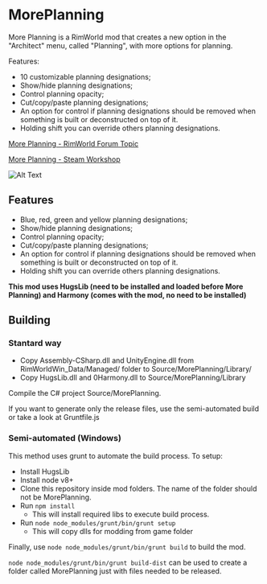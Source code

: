 # MorePlanning

More Planning is a RimWorld mod that creates a new option in the "Architect" menu, called "Planning", with more options for planning.
                                     
Features:
- 10 customizable planning designations;
- Show/hide planning designations;
- Control planning opacity;
- Cut/copy/paste planning designations;
- An option for control if planning designations should be removed when something is built or deconstructed on top of it.
- Holding shift you can override others planning designations.

[More Planning - RimWorld Forum Topic](https://ludeon.com/forums/index.php?topic=31045.0)

[More Planning - Steam Workshop](http://steamcommunity.com/sharedfiles/filedetails/?id=881100382)

![Alt Text](http://i66.tinypic.com/244uzx4.png)

## Features
- Blue, red, green and yellow planning designations;
- Show/hide planning designations;
- Control planning opacity;
- Cut/copy/paste planning designations;
- An option for control if planning designations should be removed when something is built or deconstructed on top of it.
- Holding shift you can override others planning designations.

**This mod uses HugsLib (need to be installed and loaded before More Planning) and Harmony (comes with the mod, no need to be installed)**

## Building

### Stantard way

- Copy Assembly-CSharp.dll and UnityEngine.dll from RimWorldWin_Data/Managed/ folder to Source/MorePlanning/Library/
- Copy HugsLib.dll and 0Harmony.dll to Source/MorePlanning/Library

Compile the C# project Source/MorePlanning.

If you want to generate only the release files, use the semi-automated build or take a look at Gruntfile.js

### Semi-automated (Windows)

This method uses grunt to automate the build process. To setup:

- Install HugsLib
- Install node v8+
- Clone this repository inside mod folders. The name of the folder should not be MorePlanning.
- Run `npm install`
  - This will install required libs to execute build process.
- Run `node node_modules/grunt/bin/grunt setup`
  - This will copy dlls for modding from game folder

Finally, use `node node_modules/grunt/bin/grunt build` to build the mod.

`node node_modules/grunt/bin/grunt build-dist` can be used to create a folder called MorePlanning just with files needed to be released.